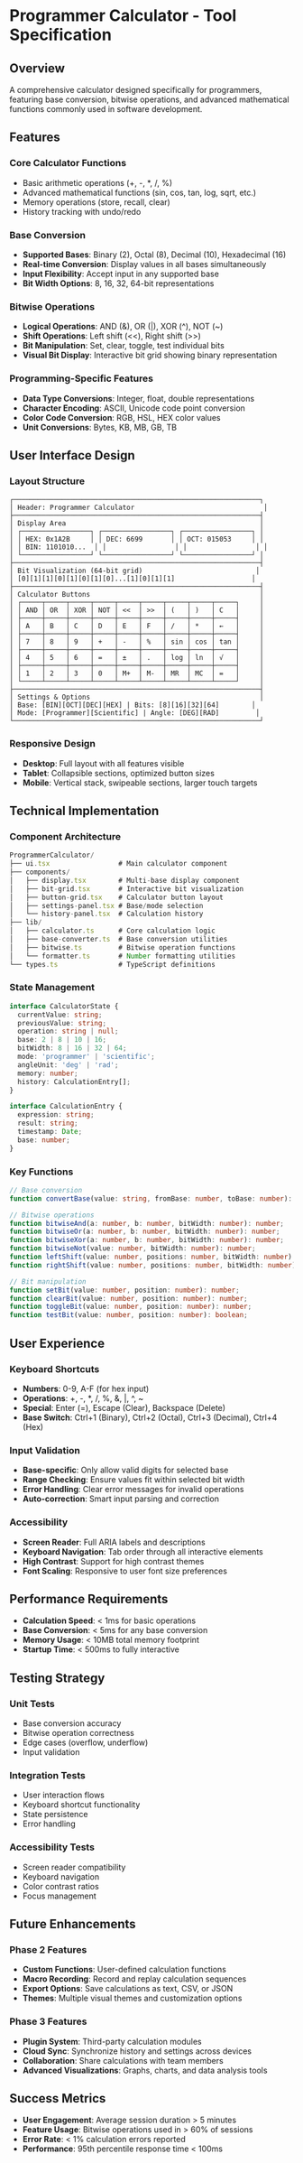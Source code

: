 # Programmer Calculator - Tool Specification

## Overview

A comprehensive calculator designed specifically for programmers, featuring base conversion, bitwise operations, and advanced mathematical functions commonly used in software development.

## Features

### Core Calculator Functions
- Basic arithmetic operations (+, -, *, /, %)
- Advanced mathematical functions (sin, cos, tan, log, sqrt, etc.)
- Memory operations (store, recall, clear)
- History tracking with undo/redo

### Base Conversion
- **Supported Bases**: Binary (2), Octal (8), Decimal (10), Hexadecimal (16)
- **Real-time Conversion**: Display values in all bases simultaneously
- **Input Flexibility**: Accept input in any supported base
- **Bit Width Options**: 8, 16, 32, 64-bit representations

### Bitwise Operations
- **Logical Operations**: AND (&), OR (|), XOR (^), NOT (~)
- **Shift Operations**: Left shift (<<), Right shift (>>)
- **Bit Manipulation**: Set, clear, toggle, test individual bits
- **Visual Bit Display**: Interactive bit grid showing binary representation

### Programming-Specific Features
- **Data Type Conversions**: Integer, float, double representations
- **Character Encoding**: ASCII, Unicode code point conversion
- **Color Code Conversion**: RGB, HSL, HEX color values
- **Unit Conversions**: Bytes, KB, MB, GB, TB

## User Interface Design

### Layout Structure
```
┌─────────────────────────────────────────────────────────────┐
│ Header: Programmer Calculator                                │
├─────────────────────────────────────────────────────────────┤
│ Display Area                                                │
│ ┌─────────────────┐ ┌─────────────────┐ ┌─────────────────┐ │
│ │ HEX: 0x1A2B     │ │ DEC: 6699       │ │ OCT: 015053     │ │
│ │ BIN: 1101010...  │ │                 │ │                 │ │
│ └─────────────────┘ └─────────────────┘ └─────────────────┘ │
├─────────────────────────────────────────────────────────────┤
│ Bit Visualization (64-bit grid)                            │
│ [0][1][1][0][1][0][1][0]...[1][0][1][1]                   │
├─────────────────────────────────────────────────────────────┤
│ Calculator Buttons                                          │
│ ┌─────┬─────┬─────┬─────┬─────┬─────┬─────┬─────┬─────┐     │
│ │ AND │ OR  │ XOR │ NOT │ <<  │ >>  │ (   │ )   │ C   │     │
│ ├─────┼─────┼─────┼─────┼─────┼─────┼─────┼─────┼─────┤     │
│ │ A   │ B   │ C   │ D   │ E   │ F   │ /   │ *   │ ←   │     │
│ ├─────┼─────┼─────┼─────┼─────┼─────┼─────┼─────┼─────┤     │
│ │ 7   │ 8   │ 9   │ +   │ -   │ %   │ sin │ cos │ tan │     │
│ ├─────┼─────┼─────┼─────┼─────┼─────┼─────┼─────┼─────┤     │
│ │ 4   │ 5   │ 6   │ =   │ ±   │ .   │ log │ ln  │ √   │     │
│ ├─────┼─────┼─────┼─────┼─────┼─────┼─────┼─────┼─────┤     │
│ │ 1   │ 2   │ 3   │ 0   │ M+  │ M-  │ MR  │ MC  │ =   │     │
│ └─────┴─────┴─────┴─────┴─────┴─────┴─────┴─────┴─────┘     │
├─────────────────────────────────────────────────────────────┤
│ Settings & Options                                          │
│ Base: [BIN][OCT][DEC][HEX] | Bits: [8][16][32][64]        │
│ Mode: [Programmer][Scientific] | Angle: [DEG][RAD]         │
└─────────────────────────────────────────────────────────────┘
```

### Responsive Design
- **Desktop**: Full layout with all features visible
- **Tablet**: Collapsible sections, optimized button sizes
- **Mobile**: Vertical stack, swipeable sections, larger touch targets

## Technical Implementation

### Component Architecture
```typescript
ProgrammerCalculator/
├── ui.tsx                 # Main calculator component
├── components/
│   ├── display.tsx        # Multi-base display component
│   ├── bit-grid.tsx       # Interactive bit visualization
│   ├── button-grid.tsx    # Calculator button layout
│   ├── settings-panel.tsx # Base/mode selection
│   └── history-panel.tsx  # Calculation history
├── lib/
│   ├── calculator.ts      # Core calculation logic
│   ├── base-converter.ts  # Base conversion utilities
│   ├── bitwise.ts         # Bitwise operation functions
│   └── formatter.ts       # Number formatting utilities
└── types.ts               # TypeScript definitions
```

### State Management
```typescript
interface CalculatorState {
  currentValue: string;
  previousValue: string;
  operation: string | null;
  base: 2 | 8 | 10 | 16;
  bitWidth: 8 | 16 | 32 | 64;
  mode: 'programmer' | 'scientific';
  angleUnit: 'deg' | 'rad';
  memory: number;
  history: CalculationEntry[];
}

interface CalculationEntry {
  expression: string;
  result: string;
  timestamp: Date;
  base: number;
}
```

### Key Functions
```typescript
// Base conversion
function convertBase(value: string, fromBase: number, toBase: number): string;

// Bitwise operations
function bitwiseAnd(a: number, b: number, bitWidth: number): number;
function bitwiseOr(a: number, b: number, bitWidth: number): number;
function bitwiseXor(a: number, b: number, bitWidth: number): number;
function bitwiseNot(value: number, bitWidth: number): number;
function leftShift(value: number, positions: number, bitWidth: number): number;
function rightShift(value: number, positions: number, bitWidth: number): number;

// Bit manipulation
function setBit(value: number, position: number): number;
function clearBit(value: number, position: number): number;
function toggleBit(value: number, position: number): number;
function testBit(value: number, position: number): boolean;
```

## User Experience

### Keyboard Shortcuts
- **Numbers**: 0-9, A-F (for hex input)
- **Operations**: +, -, *, /, %, &, |, ^, ~
- **Special**: Enter (=), Escape (Clear), Backspace (Delete)
- **Base Switch**: Ctrl+1 (Binary), Ctrl+2 (Octal), Ctrl+3 (Decimal), Ctrl+4 (Hex)

### Input Validation
- **Base-specific**: Only allow valid digits for selected base
- **Range Checking**: Ensure values fit within selected bit width
- **Error Handling**: Clear error messages for invalid operations
- **Auto-correction**: Smart input parsing and correction

### Accessibility
- **Screen Reader**: Full ARIA labels and descriptions
- **Keyboard Navigation**: Tab order through all interactive elements
- **High Contrast**: Support for high contrast themes
- **Font Scaling**: Responsive to user font size preferences

## Performance Requirements
- **Calculation Speed**: < 1ms for basic operations
- **Base Conversion**: < 5ms for any base conversion
- **Memory Usage**: < 10MB total memory footprint
- **Startup Time**: < 500ms to fully interactive

## Testing Strategy

### Unit Tests
- Base conversion accuracy
- Bitwise operation correctness
- Edge cases (overflow, underflow)
- Input validation

### Integration Tests
- User interaction flows
- Keyboard shortcut functionality
- State persistence
- Error handling

### Accessibility Tests
- Screen reader compatibility
- Keyboard navigation
- Color contrast ratios
- Focus management

## Future Enhancements

### Phase 2 Features
- **Custom Functions**: User-defined calculation functions
- **Macro Recording**: Record and replay calculation sequences
- **Export Options**: Save calculations as text, CSV, or JSON
- **Themes**: Multiple visual themes and customization options

### Phase 3 Features
- **Plugin System**: Third-party calculation modules
- **Cloud Sync**: Synchronize history and settings across devices
- **Collaboration**: Share calculations with team members
- **Advanced Visualizations**: Graphs, charts, and data analysis tools

## Success Metrics
- **User Engagement**: Average session duration > 5 minutes
- **Feature Usage**: Bitwise operations used in > 60% of sessions
- **Error Rate**: < 1% calculation errors reported
- **Performance**: 95th percentile response time < 100ms 